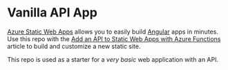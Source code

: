 # Vanilla API App


[Azure Static Web Apps](https://docs.microsoft.com/azure/static-web-apps/overview) allows you to easily build [Angular](https://angular.io/) apps in minutes. Use this repo with the [Add an API to Static Web Apps with Azure Functions](https://docs.microsoft.com/azure/static-web-apps/add-api?tabs=vanilla-javascript) article to build and customize a new static site.

This repo is used as a starter for a _very basic_ web application with an API.
